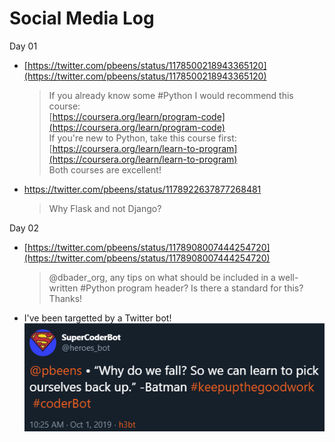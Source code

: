 # Social Media Log

Day 01

* [https://twitter.com/pbeens/status/1178500218943365120](https://twitter.com/pbeens/status/1178500218943365120)

    > If you already know some #Python I would recommend this course:<br> [https://coursera.org/learn/program-code](https://coursera.org/learn/program-code)<br>
    > If you're new to Python, take this course first:<br>[https://coursera.org/learn/learn-to-program](https://coursera.org/learn/learn-to-program)<br>Both courses are excellent!

* https://twitter.com/pbeens/status/1178922637877268481
    > Why Flask and not Django?

Day 02

* [https://twitter.com/pbeens/status/1178908007444254720](https://twitter.com/pbeens/status/1178908007444254720)
    > @dbader_org, any tips on what should be included in a well-written #Python program header? Is there a standard for this? Thanks!
* I've been targetted by a Twitter bot!<br>
![bot](./images/2019-10-01-10-33-48.png)
